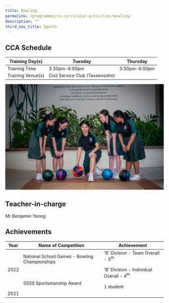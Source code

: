 ```yaml
---
title: Bowling
permalink: /programmes/co-curricular-activities/bowling/
description: ""
third_nav_title: Sports
---
```

CCA Schedule
------------


| Training Day(s)  | Tuesday  | Thursday 
| -------- | -------- | -------- | 
| Training Time     | 3:30pm-6:00pm     | 3:30pm-6:00pm     |
| Training Venue(s) | Civil Service Club (Tessensohn)

![](/images/Bowling1.jpg)


Teacher-in-charge
-----------------

Mr Benjamin Yeong 


Achievements
------------

| Year | Name of Competition | Achievement  |
| -------- | -------- | -------- |
| 2022 | National School Games - Bowling Championships <br><br><br><br> SSSS Sportsmanship Award | 'B' Division - Team Overall - 5<sup>th</sup><br><br>'B' Division - Individual Overall - 4<sup>th</sup><br><br>1 student|
2021 | 